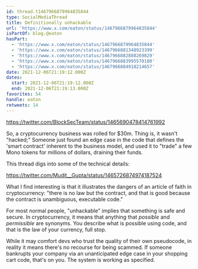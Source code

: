 ```yaml
---
id: thread.t1467966879964835844
type: SocialMediaThread
title: Definitionally unhackable
url: 'https://www.x.com/eaton/status/1467966879964835844'
isPartOf: blog.@eaton
hasPart:
  - 'https://www.x.com/eaton/status/1467966879964835844'
  - 'https://www.x.com/eaton/status/1467966881348923399'
  - 'https://www.x.com/eaton/status/1467966882888269829'
  - 'https://www.x.com/eaton/status/1467966883995570180'
  - 'https://www.x.com/eaton/status/1467966884918214657'
date: 2021-12-06T21:19:12.000Z
dates:
  start: 2021-12-06T21:19:12.000Z
  end: 2021-12-06T21:19:13.000Z
favorites: 54
handle: eaton
retweets: 14
---
```

https://twitter.com/BlockSecTeam/status/1465690478414761992

So, a cryptocurrency business was rolled for $30m. Thing is, it wasn't "hacked;" Someone just found an edge case in the code that defines the 'smart contract' inherent to the business model, and used it to "trade" a few Mono tokens for millions of dollars, draining their funds.

This thread digs into some of the technical details:

https://twitter.com/Mudit__Gupta/status/1465726874974187524

What I find interesting is that it illustrates the dangers of an article of faith in cryptocurrency: "there is no law but the contract, and that is good because the contract is unambiguous, executable code."

For most normal people, "unhackable" implies that something is safe and secure. In cryptocurrency, it means that anything that *possible* and *permissible* are synonyms. You describe what is possible using code, and that is the law of your currency, full stop.

While it may comfort devs who trust the quality of their own pseudocode, in reality it means there's no recourse for being scammed. If someone bankrupts your company via an unanticipated edge case in your shopping cart code, that's on you. The system is working as specified.
